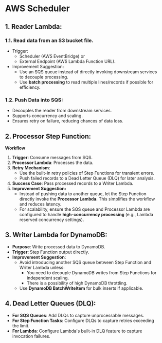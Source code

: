 # AWS Scheduler

## 1. Reader Lambda:
### 1.1. Read data from an S3 bucket file.
- Trigger:
  - Scheduler (AWS EventBridge) or
  - External Endpoint (AWS Lambda Function URL).
- Improvement Suggestion:
  - Use an SQS queue instead of directly invoking downstream services to decouple processing.
  - Use **batch processing** to read multiple lines/records if possible for efficiency.

### 1.2. Push Data into SQS:
- Decouples the reader from downstream services.
- Supports concurrency and scaling.
- Ensures retry on failure, reducing chances of data loss.


## 2. Processor Step Function:
**Workflow**
1. **Trigger**: Consume messages from SQS.
2. **Processor Lambda**: Processes the data.
3. **Retry Mechanism**:
   - Use the built-in retry policies of Step Functions for transient errors.
   - Push failed records to a Dead Letter Queue (DLQ) for later analysis.
4. **Success Case**: Pass processed records to a Writer Lambda.
5. **Improvement Suggestion:**
   - Instead of pushing data to another queue, let the Step Function directly invoke the **Processor Lambda**. This simplifies the workflow and reduces latency.
   - For scalability, ensure the SQS queue and Processor Lambda are configured to handle **high-concurrency processing** (e.g., Lambda reserved concurrency settings).


## 3. Writer Lambda for DynamoDB:
- **Purpose**: Write processed data to DynamoDB.
- **Trigger**: Step Function output directly.
- **Improvement Suggestion**: 
  - Avoid introducing another SQS queue between Step Function and Writer Lambda unless:
    - You need to decouple DynamoDB writes from Step Functions for independent scaling.
    - There is a possibility of high DynamoDB throttling.
  - Use **DynamoDB BatchWriteItem** for bulk inserts if applicable.


## 4. Dead Letter Queues (DLQ):
- **For SQS Queues**: Add DLQs to capture unprocessable messages.
- **For Step Function Tasks**: Configure DLQs to capture retries exceeding the limit.
- **For Lambda**: Configure Lambda's built-in DLQ feature to capture invocation failures.